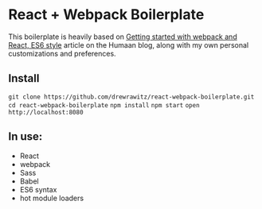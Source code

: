 # React + Webpack Boilerplate
This boilerplate is heavily based on [Getting started with webpack and React, ES6 style](http://humaan.com/getting-started-with-webpack-and-react-es6-style/) article on the Humaan blog, along with my own personal customizations and preferences.

## Install
`git clone https://github.com/drewrawitz/react-webpack-boilerplate.git`
`cd react-webpack-boilerplate`
`npm install`
`npm start`
`open http://localhost:8080`

## In use:
- React
- webpack
- Sass
- Babel
- ES6 syntax
- hot module loaders
